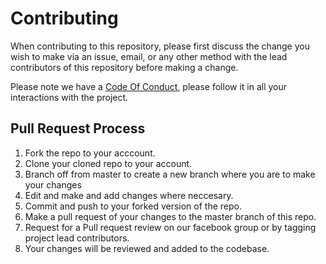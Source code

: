 # Contributing

When contributing to this repository, please first discuss the change you wish to make via an issue,
email, or any other method with the lead contributors of this repository before making a change.

Please note we have a [Code Of Conduct](/CODE-OF-CONDUCT.md), please follow it in all your interactions with the project.

## Pull Request Process

1. Fork the repo to your acccount.
2. Clone your cloned repo to your account.
3. Branch off from master to create a new branch where you are to make your changes
4. Edit and make and add changes where neccesary.
5. Commit and push to your forked version of the repo.
6. Make a pull request of your changes to the master branch of this repo.
7. Request for a Pull request review on our facebook group or by tagging project lead contributors.
8. Your changes will be reviewed and added to the codebase.
